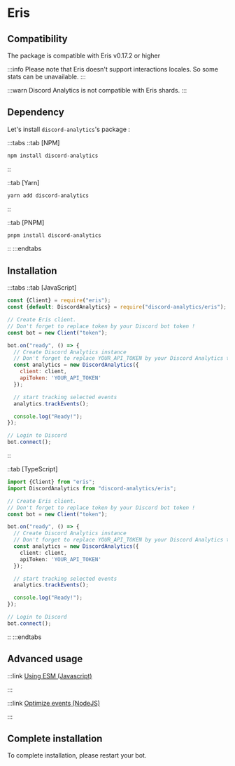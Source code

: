 # Eris

## Compatibility

The package is compatible with Eris v0.17.2 or higher

:::info
Please note that Eris doesn't support interactions locales. So some stats can be unavailable.
:::

:::warn
Discord Analytics is not compatible with Eris shards.
:::

## Dependency

Let's install `discord-analytics`'s package :

:::tabs
::tab [NPM]
```sh
npm install discord-analytics
```
::

::tab [Yarn]
```bash
yarn add discord-analytics
```
::

::tab [PNPM]
```bash
pnpm install discord-analytics
```
::
:::endtabs

## Installation

:::tabs
::tab [JavaScript]
```javascript
const {Client} = require("eris");
const {default: DiscordAnalytics} = require("discord-analytics/eris");

// Create Eris client.
// Don't forget to replace token by your Discord bot token !
const bot = new Client("token");

bot.on("ready", () => {
  // Create Discord Analytics instance
  // Don't forget to replace YOUR_API_TOKEN by your Discord Analytics token !
  const analytics = new DiscordAnalytics({
    client: client,
    apiToken: 'YOUR_API_TOKEN'
  });

  // start tracking selected events
  analytics.trackEvents();

  console.log("Ready!");
});

// Login to Discord
bot.connect();
```
::

::tab [TypeScript]
```typescript
import {Client} from "eris";
import DiscordAnalytics from "discord-analytics/eris";

// Create Eris client.
// Don't forget to replace token by your Discord bot token !
const bot = new Client("token");

bot.on("ready", () => {
  // Create Discord Analytics instance
  // Don't forget to replace YOUR_API_TOKEN by your Discord Analytics token !
  const analytics = new DiscordAnalytics({
    client: client,
    apiToken: 'YOUR_API_TOKEN'
  });

  // start tracking selected events
  analytics.trackEvents();

  console.log("Ready!");
});

// Login to Discord
bot.connect();
```
::
:::endtabs

## Advanced usage

:::link [Using ESM (Javascript)](/docs/main/advanced-usage/esm)

:::

:::link [Optimize events (NodeJS)](/docs/main/advanced-usage/optimize-events)

:::

## Complete installation

To complete installation, please restart your bot.
